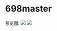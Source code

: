 # 698master
预览图:
![](https://github.com/KayFelicities/698master/blob/master/imgs/698master.png)
![](https://github.com/KayFelicities/698master/blob/master/imgs/dread_param.png)
